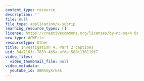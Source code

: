 ```yaml
---
content_type: resource
description: ''
file: null
file_type: application/x-subrip
learning_resource_types: []
license: https://creativecommons.org/licenses/by-nc-sa/4.0/
ocw_type: OCWFile
resourcetype: Other
title: Investigation 4, Part 2 captions
uid: 54a7163c-7853-4b5a-afde-580c136119f7
video_files:
  video_thumbnail_file: null
video_metadata:
  youtube_id: UBR5myXrk4E
---
```

